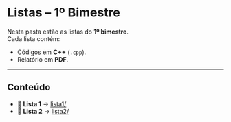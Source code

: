 # Listas – 1º Bimestre

Nesta pasta estão as listas do **1º bimestre**.  
Cada lista contém:  
- Códigos em **C++** (`.cpp`).  
- Relatório em **PDF**.  

---

## Conteúdo

- 📄 **Lista 1** → [lista1/](./lista1/)  
- 📄 **Lista 2** → [lista2/](./lista2/)  

